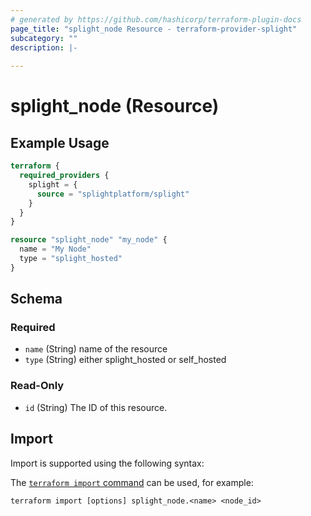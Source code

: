 ```yaml
---
# generated by https://github.com/hashicorp/terraform-plugin-docs
page_title: "splight_node Resource - terraform-provider-splight"
subcategory: ""
description: |-
  
---
```


# splight_node (Resource)



## Example Usage

```terraform
terraform {
  required_providers {
    splight = {
      source = "splightplatform/splight"
    }
  }
}

resource "splight_node" "my_node" {
  name = "My Node"
  type = "splight_hosted"
}
```

<!-- schema generated by tfplugindocs -->
## Schema

### Required

- `name` (String) name of the resource
- `type` (String) either splight_hosted or self_hosted

### Read-Only

- `id` (String) The ID of this resource.

## Import

Import is supported using the following syntax:

The [`terraform import` command](https://developer.hashicorp.com/terraform/cli/commands/import) can be used, for example:

```shell
terraform import [options] splight_node.<name> <node_id>
```
